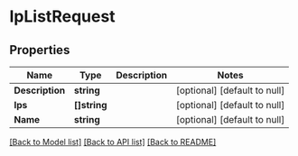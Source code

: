 # IpListRequest

## Properties
Name | Type | Description | Notes
------------ | ------------- | ------------- | -------------
**Description** | **string** |  | [optional] [default to null]
**Ips** | **[]string** |  | [optional] [default to null]
**Name** | **string** |  | [optional] [default to null]

[[Back to Model list]](../README.md#documentation-for-models) [[Back to API list]](../README.md#documentation-for-api-endpoints) [[Back to README]](../README.md)


